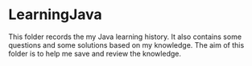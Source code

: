 # LearningJava
This folder records the my Java learning history.
It also contains some questions and some solutions based on my knowledge.
The aim of this folder is to help me save and review the knowledge.
